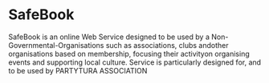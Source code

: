 # SafeBook
SafeBook is an online Web Service designed to be used by a Non-Governmental-Organisations such as associations, clubs andother organisations based on membership, focusing their activityon organising events and supporting local culture. Service is particularly designed for, and to be used by PARTYTURA ASSOCIATION
